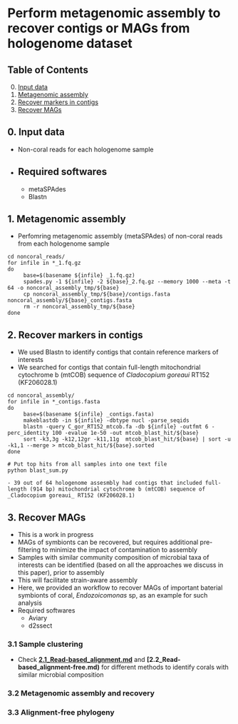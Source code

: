 # Perform metagenomic assembly to recover contigs or MAGs from hologenome dataset

## Table of Contents
0. [Input data](#input)
1. [Metagenomic assembly](#MA)
2. [Recover markers in contigs](#generecov)
3. [Recover MAGs](#magrecov)

## 0. Input data <a name="input"></a>
- Non-coral reads for each hologenome sample
- ## Required softwares 
     - metaSPAdes
     - Blastn

## 1. Metagenomic assembly <a name="MA"></a>
- Perfomring metagenomic assembly (metaSPAdes) of non-coral reads from each hologenome sample

```
cd noncoral_reads/
for infile in *_1.fq.gz
do
     base=$(basename ${infile} _1.fq.gz)
     spades.py -1 ${infile} -2 ${base}_2.fq.gz --memory 1000 --meta -t 64 -o noncoral_assembly_tmp/${base}
     cp noncoral_assembly_tmp/${base}/contigs.fasta noncoral_assembly/${base}_contigs.fasta
     rm -r noncoral_assembly_tmp/${base}
done
```

## 2. Recover markers in contigs <a name="generecov"></a>
- We used Blastn to identify contigs that contain reference markers of interests
- We searched for contigs that contain full-length mitochondrial cytochrome b (mtCOB) sequence of _Cladocopium goreaui_ RT152 (KF206028.1)

```
cd noncoral_assembly/
for infile in *_contigs.fasta
do
     base=$(basename ${infile} _contigs.fasta)
     makeblastdb -in ${infile} -dbtype nucl -parse_seqids 
     blastn -query C_gor_RT152_mtcob.fa -db ${infile} -outfmt 6 -perc_identity 100 -evalue 1e-50 -out mtcob_blast_hit/${base}
     sort -k3,3g -k12,12gr -k11,11g  mtcob_blast_hit/${base} | sort -u -k1,1 --merge > mtcob_blast_hit/${base}.sorted
done

# Put top hits from all samples into one text file
python blast_sum.py

- 39 out of 64 hologenome assesmbly had contigs that included full-length (914 bp) mitochondrial cytochrome b (mtCOB) sequence of _Cladocopium goreaui_ RT152 (KF206028.1)
```

## 3. Recover MAGs <a name="magrecov"></a>
- This is a work in progress
- MAGs of symbionts can be recovered, but requires additional pre-filtering to minimize the impact of contamination to assembly
- Samples with similar community composition of microbial taxa of interests can be identified (based on all the approaches we discuss in this paper), prior to assembly 
- This will facilitate strain-aware assembly
- Here, we provided an workflow to recover MAGs of important baterial symbionts of coral, _Endozoicomonas_ sp, as an example for such analysis
- Required softwares 
     - Aviary
     - d2ssect
### 3.1 Sample clustering 
- Check **[2.1_Read-based_alignment.md](2.1_Read-based_alignment.md)** and **[2.2_Read-based_alignment-free.md)** for different methods to identify corals with similar microbial composition
  
### 3.2 Metagenomic assembly and recovery 

### 3.3 Alignment-free phylogeny  











